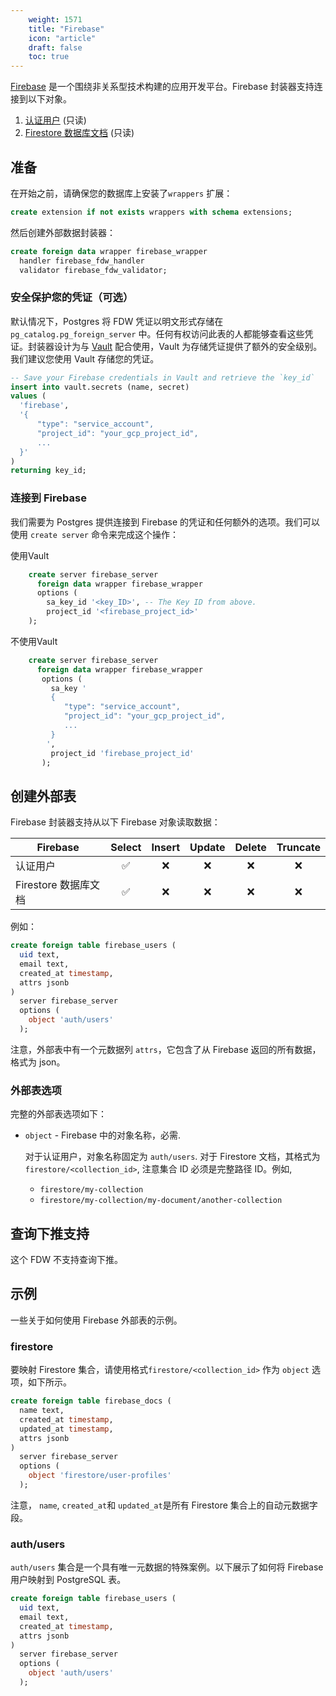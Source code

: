 ```yaml
---
    weight: 1571
    title: "Firebase"
    icon: "article"
    draft: false
    toc: true
---
```


[Firebase](https://firebase.google.com/)  是一个围绕非关系型技术构建的应用开发平台。Firebase 封装器支持连接到以下对象。
1. [认证用户](https://firebase.google.com/docs/auth/users) (只读)
2. [Firestore 数据库文档](https://firebase.google.com/docs/firestore) (只读)

## 准备

在开始之前，请确保您的数据库上安装了`wrappers` 扩展：

```sql
create extension if not exists wrappers with schema extensions;
```

然后创建外部数据封装器：

```sql
create foreign data wrapper firebase_wrapper
  handler firebase_fdw_handler
  validator firebase_fdw_validator;
```

### 安全保护您的凭证（可选）

默认情况下，Postgres 将 FDW 凭证以明文形式存储在 `pg_catalog.pg_foreign_server` 中。任何有权访问此表的人都能够查看这些凭证。封装器设计为与 [Vault](https://supabase.com/docs/guides/database/vault) 配合使用，Vault 为存储凭证提供了额外的安全级别。我们建议您使用 Vault 存储您的凭证。

```sql
-- Save your Firebase credentials in Vault and retrieve the `key_id`
insert into vault.secrets (name, secret)
values (
  'firebase',
  '{
      "type": "service_account",
      "project_id": "your_gcp_project_id",
      ...
  }'
)
returning key_id;
```

### 连接到 Firebase

我们需要为 Postgres 提供连接到 Firebase 的凭证和任何额外的选项。我们可以使用 `create server` 命令来完成这个操作：

 使用Vault

```sql
    create server firebase_server
      foreign data wrapper firebase_wrapper
      options (
        sa_key_id '<key_ID>', -- The Key ID from above.
        project_id '<firebase_project_id>'
    );
```

 不使用Vault

```sql
    create server firebase_server
      foreign data wrapper firebase_wrapper
       options (
         sa_key '
         {
            "type": "service_account",
            "project_id": "your_gcp_project_id",
            ...
         }
        ',
         project_id 'firebase_project_id'
       );
```

## 创建外部表

Firebase 封装器支持从以下 Firebase 对象读取数据：

| Firebase                     | Select | Insert | Update | Delete | Truncate |
| ---------------------------- | :----: | :----: | :----: | :----: | :------: |
| 认证用户         |   ✅   |   ❌   |   ❌   |   ❌   |    ❌    |
| Firestore 数据库文档 |   ✅   |   ❌   |   ❌   |   ❌   |    ❌    |

例如：

```sql
create foreign table firebase_users (
  uid text,
  email text,
  created_at timestamp,
  attrs jsonb
)
  server firebase_server
  options (
    object 'auth/users'
  );
```

注意，外部表中有一个元数据列 `attrs`，它包含了从 Firebase 返回的所有数据，格式为 json。

### 外部表选项

完整的外部表选项如下：

- `object` - Firebase 中的对象名称，必需.

  对于认证用户，对象名称固定为 `auth/users`. 对于 Firestore 文档，其格式为 `firestore/<collection_id>`, 注意集合 ID 必须是完整路径 ID。例如,

  - `firestore/my-collection`
  - `firestore/my-collection/my-document/another-collection`

## 查询下推支持

这个 FDW 不支持查询下推。

## 示例

一些关于如何使用 Firebase 外部表的示例。

### firestore

要映射 Firestore 集合，请使用格式`firestore/<collection_id>`  作为 `object`  选项，如下所示。

```sql
create foreign table firebase_docs (
  name text,
  created_at timestamp,
  updated_at timestamp,
  attrs jsonb
)
  server firebase_server
  options (
    object 'firestore/user-profiles'
  );
```

注意， `name`, `created_at`和 `updated_at`是所有 Firestore 集合上的自动元数据字段。

### auth/users

`auth/users` 集合是一个具有唯一元数据的特殊案例。以下展示了如何将 Firebase 用户映射到 PostgreSQL 表。

```sql
create foreign table firebase_users (
  uid text,
  email text,
  created_at timestamp,
  attrs jsonb
)
  server firebase_server
  options (
    object 'auth/users'
  );
```



